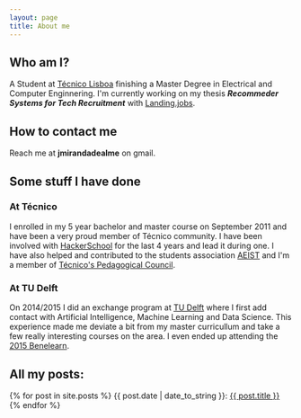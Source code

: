 ```yaml
---
layout: page
title: About me
---
```


## Who am I?

A Student at [Técnico Lisboa](http://tecnico.ulisboa.pt) finishing a Master Degree in Electrical and Computer Enginnering. I'm currently working on my thesis **_Recommeder Systems for Tech Recruitment_** with [Landing.jobs](http://landing.jobs).


## How to contact me

Reach me at __jmirandadealme__ on gmail.

## Some stuff I have done

### At Técnico

I enrolled in my 5 year bachelor and master course on September 2011 and have been a very proud member of Técnico community. I have been involved with [HackerSchool](http://hackerschool.io) for the last 4 years and lead it during one. I have also helped and contributed to the students association [AEIST](http://www.aeist.pt/) and I'm a member of [Técnico's Pedagogical Council](http://conselhopedagogico.tecnico.ulisboa.pt/).

### At TU Delft

On 2014/2015 I did an exchange program at [TU Delft](http://tudelft.nl) where I first add contact with Artificial Intelligence, Machine Learning and Data Science. This experience made me deviate a bit from my master curricullum and take a few really interesting courses on the area. I even ended up attending the [2015 Benelearn](http://www.benelearn2015.nl/).

## All my posts:

{% for post in site.posts %}
{{ post.date | date_to_string }}: [{{ post.title }}]({{site.baseurl}}{{post.url}})
{% endfor %}
